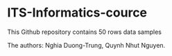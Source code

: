 # ITS-Informatics-cource

This Github repository contains 50 rows data samples 

The authors: Nghia Duong-Trung, Quynh Nhut Nguyen.
